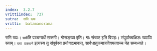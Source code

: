 ```yaml
---
index:  3.2.7
vrittiindex:  737
sutra:  समि ख्यः
vritti:  balamanorama 
---
```


समि ख्यः। `समी`ति पञ्चम्यर्थे सप्तमी। गोसङ्ख्य इति। गाः संचष्ट इति विग्रहः। संपूर्वाच्चक्षिङः ख्याञि रूपम्। `ख्या प्रकथने` इत्यस्य तु संपूर्वस्य प्रयोगाऽभावात्, सार्वधातुकमात्रविषयत्वाच्च नेह सम्बध्यते। 

